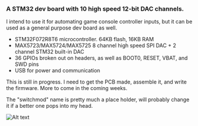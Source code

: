 ### A STM32 dev board with 10 high speed 12-bit DAC channels.

I intend to use it for automating game console controller inputs, but it can be used as a general purpose dev board as well. 

* STM32F072R8T6 microcontroller. 64KB flash, 16KB RAM
* MAX5723/MAX5724/MAX5725 8 channel high speed SPI DAC + 2 channel STM32 built-in DAC
* 36 GPIOs broken out on headers, as well as BOOT0, RESET, VBAT, and SWD pins
* USB for power and communication

This is still in progress. I need to get the PCB made, assemble it, and write the firmware. More to come in the coming weeks.

The "switchmod" name is pretty much a place holder, will probably change it if a better one pops into my head.

![Alt text](http://i.imgur.com/KSGWttO.jpg)
